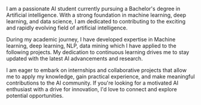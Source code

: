 I am a passionate AI student currently pursuing a Bachelor's degree in Artificial intelligence. With a strong foundation in machine learning, deep learning, and data science, I am dedicated to contributing to the exciting and rapidly evolving field of artificial intelligence.

During my academic journey, I have developed expertise in Machine learning, deep learning, NLP, data mining which I have applied to the following projects. My dedication to continuous learning drives me to stay updated with the latest AI advancements and research.

I am eager to embark on internships and collaborative projects that allow me to apply my knowledge, gain practical experience, and make meaningful contributions to the AI community. If you're looking for a motivated AI enthusiast with a drive for innovation, I'd love to connect and explore potential opportunities.

